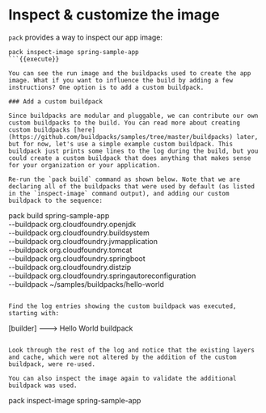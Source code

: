 # Inspect & customize the image

`pack` provides a way to inspect our app image:
```
pack inspect-image spring-sample-app
```{{execute}}

You can see the run image and the buildpacks used to create the app image. What if you want to influence the build by adding a few instructions? One option is to add a custom buildpack.

### Add a custom buildpack

Since buildpacks are modular and pluggable, we can contribute our own custom buildpacks to the build. You can read more about creating custom buildpacks [here](https://github.com/buildpacks/samples/tree/master/buildpacks) later, but for now, let's use a simple example custom buildpack. This buildpack just prints some lines to the log during the build, but you could create a custom buildpack that does anything that makes sense for your organization or your application.

Re-run the `pack build` command as shown below. Note that we are declaring all of the buildpacks that were used by default (as listed in the `inspect-image` command output), and adding our custom buildpack to the sequence:
```
pack build spring-sample-app \
     --buildpack org.cloudfoundry.openjdk \
     --buildpack org.cloudfoundry.buildsystem \
     --buildpack org.cloudfoundry.jvmapplication \
     --buildpack org.cloudfoundry.tomcat \
     --buildpack org.cloudfoundry.springboot \
     --buildpack org.cloudfoundry.distzip \
     --buildpack org.cloudfoundry.springautoreconfiguration \
     --buildpack ~/samples/buildpacks/hello-world
```{{execute}}

Find the log entries showing the custom buildpack was executed, starting with:
```
[builder] ---> Hello World buildpack
```

Look through the rest of the log and notice that the existing layers and cache, which were not altered by the addition of the custom buildpack, were re-used.

You can also inspect the image again to validate the additional buildpack was used.
```
pack inspect-image spring-sample-app
```{{execute}}